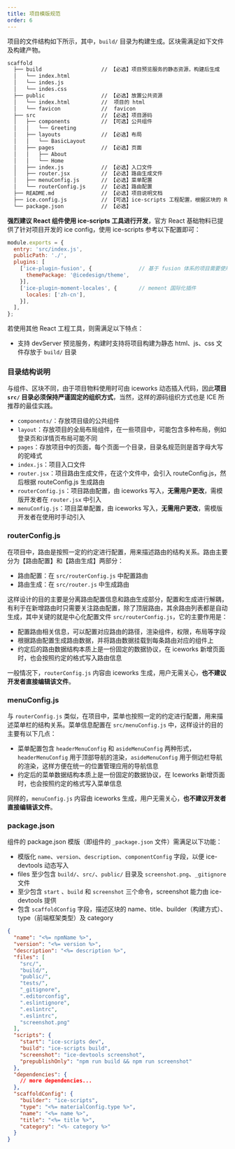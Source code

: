 ```yaml
---
title: 项目模版规范
order: 6
---
```


项目的文件结构如下所示，其中，`build/` 目录为构建生成。区块需满足如下文件及构建产物。

```bash
scaffold
  ├── build                   // 【必选】项目预览服务的静态资源，构建后生成
  │   └── index.html
  │   └── indes.js
  │   └── indes.css
  ├── public                  // 【必选】放置公共资源
  │   └── index.html          //  项目的 html
  │   └── favicon             //  favicon
  ├── src                     // 【必选】项目源码
  │   ├── components          // 【可选】公共组件
  │   │   └── Greeting
  │   ├── layouts             // 【必选】布局
  │   │   └── BasicLayout
  │   ├── pages               // 【必选】页面
  │   │   ├── About
  │   │   └── Home
  │   ├── index.js            // 【必选】入口文件
  │   ├── router.jsx          // 【必选】路由生成文件
  │   ├── menuConfig.js       // 【必选】菜单配置
  │   └── routerConfig.js     // 【必选】路由配置
  ├── README.md               // 【必选】项目说明文档
  ├── ice.config.js           // 【可选】ice-scripts 工程配置，根据区块的 React 工程工具不同而有所区别
  └── package.json            // 【必选】
```

**强烈建议 React 组件使用 ice-scripts 工具进行开发**，官方 React 基础物料已提供了针对项目开发的 ice config，使用 ice-scripts 参考以下配置即可：

```javascript
module.exports = {
  entry: 'src/index.js',
  publicPath: './',
  plugins: [
    ['ice-plugin-fusion', {               // 基于 fusion 体系的项目需要使用 fusion 插件
      themePackage: '@icedesign/theme',
    }],
    ['ice-plugin-moment-locales', {       // mement 国际化插件
      locales: ['zh-cn'],
    }],
  ],
};
```

若使用其他 React 工程工具，则需满足以下特点：

- 支持 devServer 预览服务，构建时支持将项目构建为静态 html、js、css 文件存放于 `build/` 目录

### 目录结构说明

与组件、区块不同，由于项目物料使用时可由 iceworks 动态插入代码，因此**项目 `src/` 目录必须保持严谨固定的组织方式**，当然，这样的源码组织方式也是 ICE 所推荐的最佳实践。

- `components/`：存放项目级的公共组件
- `layout`：存放项目的全局布局组件，在一些项目中，可能包含多种布局，例如登录页和详情页布局可能不同
- `pages`：存放项目中的页面，每个页面一个目录，目录名规范则是首字母大写的驼峰式
- `index.js`：项目入口文件
- `router.jsx`：项目路由生成文件，在这个文件中，会引入 routeConfig.js，然后根据 routeConfig.js 生成路由
- `routerConfig.js`：项目路由配置，由 iceworks 写入，**无需用户更改**，需模版开发者在 `router.jsx` 中引入
- `menuConfig.js`：项目菜单配置，由 iceworks 写入，**无需用户更改**，需模版开发者在使用时手动引入

### routerConfig.js

在项目中，路由是按照一定的约定进行配置，用来描述路由的结构关系。路由主要分为【路由配置】和【路由生成】两部分：

- 路由配置：在 `src/routerConfig.js` 中配置路由
- 路由生成：在 `src/router.js` 中生成路由

这样设计的目的主要是分离路由配置信息和路由生成部分，配置和生成进行解耦，有利于在新增路由时只需要关注路由配置，除了顶层路由，其余路由列表都是自动生成，其中关键的就是中心化配置文件 `src/routerConfig.js`，它的主要作用是：

- 配置路由相关信息，可以配置对应路由的路径，渲染组件，权限，布局等字段
- 根据路由配置生成路由数据，并将路由数据挂载到每条路由对应的组件上
- 约定后的路由数据结构本质上是一份固定的数据协议，在 iceworks 新增页面时，也会按照约定的格式写入路由信息

一般情况下，`routerConfig.js` 内容由 iceworks 生成，用户无需关心，**也不建议开发者直接编辑该文件**。

### menuConfig.js

与 `routerConfig.js` 类似，在项目中，菜单也按照一定的约定进行配置，用来描述菜单栏的结构关系。菜单信息配置在 `src/menuConfig.js` 中，这样设计的目的主要有以下几点：

- 菜单配置包含 `headerMenuConfig` 和 `asideMenuConfig` 两种形式，`headerMenuConfig` 用于顶部导航的渲染，`asideMenuConfig` 用于侧边栏导航的渲染，这样方便在统一的位置管理应用的导航信息
- 约定后的菜单数据结构本质上是一份固定的数据协议，在 Iceworks 新增页面时，也会按照约定的格式写入菜单信息

同样的，`menuConfig.js` 内容由 iceworks 生成，用户无需关心，**也不建议开发者直接编辑该文件**。

### package.json

组件的 package.json 模版（即组件的 `_package.json` 文件）需满足以下功能：

- 模版化 `name`、`version`、`description`、`componentConfig` 字段，以便 ice-devtools 动态写入
- files 至少包含 `build/`、`src/`、`public/` 目录及 `screenshot.png`、`_gitignore` 文件
- 至少包含 `start` 、`build` 和 `screenshot` 三个命令，screenshot 能力由 ice-devtools 提供
- 包含 `scaffoldConfig` 字段，描述区块的 name、title、builder（构建方式）、type（前端框架类型）及 category

```json
{
  "name": "<%= npmName %>",
  "version": "<%= version %>",
  "description": "<%= description %>",
  "files": [
    "src/",
    "build/",
    "public/",
    "tests/",
    "_gitignore",
    ".editorconfig",
    ".eslintignore",
    ".eslintrc",
    ".eslintrc",
    "screenshot.png"
  ],
  "scripts": {
    "start": "ice-scripts dev",
    "build": "ice-scripts build",
    "screenshot": "ice-devtools screenshot",
    "prepublishOnly": "npm run build && npm run screenshot"
  },
  "dependencies": {
    // more dependencies...
  },
  "scaffoldConfig": {
    "builder": "ice-scripts",
    "type": "<%= materialConfig.type %>",
    "name": "<%= name %>",
    "title": "<%= title %>",
    "category": "<%- category %>"
  }
}
```
